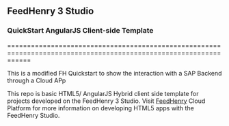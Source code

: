 ## FeedHenry 3 Studio
### QuickStart AngularJS Client-side Template 
==================================================================================================================

This is a modified FH Quickstart to show the interaction with a SAP Backend through a Cloud APp


This repo is basic HTML5/ AngularJS Hybrid client side template for projects developed on the FeedHenry 3 Studio.
Visit [FeedHenry](http://www.feedhenry.com) Cloud Platform for more information on developing HTML5 apps with the 
FeedHenry Studio.
